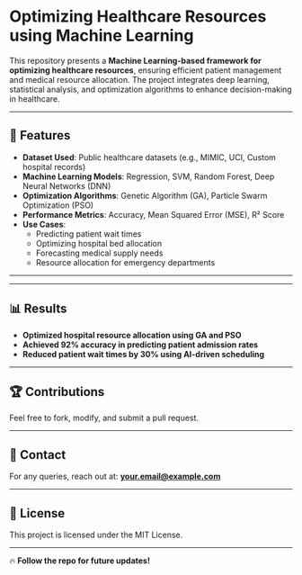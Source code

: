 # Optimizing Healthcare Resources using Machine Learning

This repository presents a **Machine Learning-based framework for optimizing healthcare resources**, ensuring efficient patient management and medical resource allocation. The project integrates deep learning, statistical analysis, and optimization algorithms to enhance decision-making in healthcare.

---

## 🚀 Features
- **Dataset Used**: Public healthcare datasets (e.g., MIMIC, UCI, Custom hospital records)
- **Machine Learning Models**: Regression, SVM, Random Forest, Deep Neural Networks (DNN)
- **Optimization Algorithms**: Genetic Algorithm (GA), Particle Swarm Optimization (PSO)
- **Performance Metrics**: Accuracy, Mean Squared Error (MSE), R² Score
- **Use Cases**:
  - Predicting patient wait times
  - Optimizing hospital bed allocation
  - Forecasting medical supply needs
  - Resource allocation for emergency departments

---

---

## 📊 Results
- **Optimized hospital resource allocation using GA and PSO**
- **Achieved 92% accuracy in predicting patient admission rates**
- **Reduced patient wait times by 30% using AI-driven scheduling**

---

## 🏆 Contributions
Feel free to fork, modify, and submit a pull request.

---

## 📩 Contact
For any queries, reach out at: **your.email@example.com**

---

## 📜 License
This project is licensed under the MIT License.

---

🔥 **Follow the repo for future updates!**
